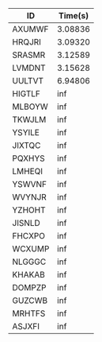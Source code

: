 |ID|Time(s)|
|-|-|
|AXUMWF|3.08836|
|HRQJRI|3.09320|
|SRASMR|3.12589|
|LVMDNT|3.15628|
|UULTVT|6.94806|
|HIGTLF|inf|
|MLBOYW|inf|
|TKWJLM|inf|
|YSYILE|inf|
|JIXTQC|inf|
|PQXHYS|inf|
|LMHEQI|inf|
|YSWVNF|inf|
|WVYNJR|inf|
|YZHOHT|inf|
|JISNLD|inf|
|FHCXPO|inf|
|WCXUMP|inf|
|NLGGGC|inf|
|KHAKAB|inf|
|DOMPZP|inf|
|GUZCWB|inf|
|MRHTFS|inf|
|ASJXFI|inf|
